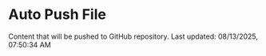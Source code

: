 # Auto Push File

Content that will be pushed to GitHub repository.
Last updated: 08/13/2025, 07:50:34 AM